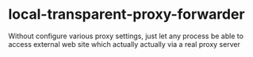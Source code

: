 # local-transparent-proxy-forwarder
Without configure various proxy settings, just let any process be able to access external web site which actually actually via a real proxy server
